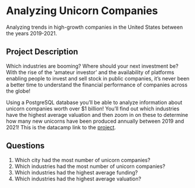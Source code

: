 # Analyzing Unicorn Companies
 Analyzing trends in high-growth companies in the United States between the years 2019-2021. 

## Project Description
Which industries are booming? Where should your next investment be? With the rise of the ‘amateur investor’ and the availability of platforms enabling people to invest and sell stock in public companies, it’s never been a better time to understand the financial performance of companies across the globe!

Using a PostgreSQL database you’ll be able to analyze information about unicorn companies worth over $1 billion! You’ll find out which industries have the highest average valuation and then zoom in on these to determine how many new unicorns have been produced annually between 2019 and 2021! This is the datacamp link to the [project](https://www.datacamp.com/projects/1531).

## Questions
1. Which city had the most number of unicorn companies?
2. Which industries had the most number of unicorn companies?
3. Which industries had the highest average funding?
4. Which industries had the highest average valuation?

